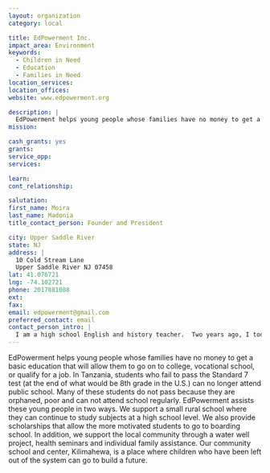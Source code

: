 ```yaml
---
layout: organization
category: local

title: EdPowerment Inc.
impact_area: Environment
keywords: 
  - Children in Need
  - Education
  - Families in Need
location_services: 
location_offices: 
website: www.edpowerment.org

description: |
  EdPowerment helps young people whose families have no money to get a basic education that will allow them to go on to college, vocational school, or qualify for a job.  In Tanzania, students who fail to pass the Standard 7 test (at the end of what would be 8th grade in the U.S.) can no longer attend public school.  Many of these students do not pass because they are orphaned, poor and can not attend school regularly.  EdPowerment assists these young people in two ways.  We support a small rural school where they can continue to study subjects at a high school level.  We also provide scholarships that allow the more motivated students to go to boarding school.  In addition, we support the local community through a water well project, health seminars and individual family assistance.  Our community school and center, Kilimahewa, is a place where children who have been left out of the system can go to build a future.
mission: 

cash_grants: yes
grants: 
service_opp: 
services: 

learn: 
cont_relationship: 

salutation: 
first_name: Moira
last_name: Madonia
title_contact_person: Founder and President

city: Upper Saddle River
state: NJ
address: |
  10 Cold Stream Lane  
  Upper Saddle River NJ 07458
lat: 41.076721
lng: -74.102721
phone: 2017881088
ext: 
fax: 
email: edpowerment@gmail.com
preferred_contact: email
contact_person_intro: |
  I am a high school English and history teacher.  Two years ago, I took a year off from teaching and travelled to the Moshi region of Tanzania to teach and learn more about students in an impoverished society.  I became committed to helping the young people I met and their families to find a way to better their lives.  Each year I return to the Kilimahewa  on my breaks and vacations to follow the progress of the students and find out what the school and community needs to keeping improving.
---
```

EdPowerment helps young people whose families have no money to get a basic education that will allow them to go on to college, vocational school, or qualify for a job.  In Tanzania, students who fail to pass the Standard 7 test (at the end of what would be 8th grade in the U.S.) can no longer attend public school.  Many of these students do not pass because they are orphaned, poor and can not attend school regularly.  EdPowerment assists these young people in two ways.  We support a small rural school where they can continue to study subjects at a high school level.  We also provide scholarships that allow the more motivated students to go to boarding school.  In addition, we support the local community through a water well project, health seminars and individual family assistance.  Our community school and center, Kilimahewa, is a place where children who have been left out of the system can go to build a future.